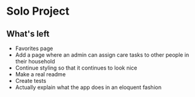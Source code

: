 # Solo Project

## What's left

* Favorites page
* Add a page where an admin can assign care tasks to other people in their household
* Continue styling so that it continues to look nice
* Make a real readme
* Create tests
* Actually explain what the app does in an eloquent fashion
